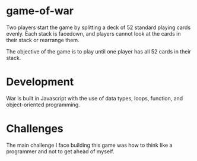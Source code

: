 # game-of-war
Two players start the game by splitting a deck of 52 standard playing cards evenly. Each stack is facedown, and players cannot look at the cards in their stack or rearrange them.

The objective of the game is to play until one player has all 52 cards in their stack.

# Development 
War is built in Javascript with the use of data types, loops, function, and object-oriented programming.

# Challenges
The main challenge I face building this game was how to think like a programmer and not to get ahead of myself. 
